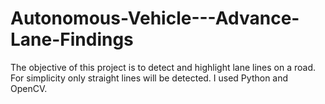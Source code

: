 # Autonomous-Vehicle---Advance-Lane-Findings
The objective of this project is to detect and highlight lane lines on a road. For simplicity only straight lines will be detected. I used Python and OpenCV.
